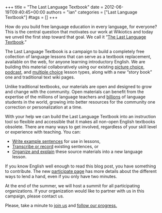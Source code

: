 +++
title = "The Last Language Textbook"
date = 2012-06-19T09:40:45+00:00
authors = "ian"
categories = ["Last Language Textbook"]
#tags = []
+++

How do you build free language education in every language, for everyone? This is the central question that motivates our work at Wikiotics and today we unveil the first step toward that goal. We call it “[The Last Language Textbook](https://web.archive.org/web/20160325183058/http://thelastlanguagetextbook.org/).”

The Last Language Textbook is a campaign to build a completely free collection of language lessons that can serve as a textbook replacement, available on the web, for anyone learning introductory English. We are building this material collaboratively using our existing [picture choice](/en/Introduction), [podcast](/user/ian/FSI-Mandarin-Module01-Unit01), and [multiple choice](/en/WANY_Hospital_grammar) lesson types, along with a new “story book” one and traditional text wiki pages.

Unlike traditional textbooks, our materials are open and designed to grow and change with the community. Open materials can benefit from the expertise of the millions of language teachers and [billions](/blog/2012/06/the-next-billion-students/) of language students in the world, growing into better resources for the community one correction or personalization at a time.

With your help we can build the Last Language Textbook into an instruction tool so flexible and accessible that it makes all non-open English textbooks obsolete. There are many ways to get involved, regardless of your skill level or experience with teaching. You can:

- [Write example sentences](/group/thelastlanguagetextbook/WriteSentences) for use in lessons,
- [Transcribe or record](/group/thelastlanguagetextbook/RecordAudio) existing sentences, or
- [Organize and explain](/group/thelastlanguagetextbook/BuildLessons) these source materials into a new language lesson.

If you know English well enough to read this blog post, you have something to contribute. The new [participate page](https://web.archive.org/web/20160325183058/http://thelastlanguagetextbook.org/participate.html) has more details about the different ways to lend a hand, even if you only have two minutes.

At the end of the summer, we will host a summit for all participating organizations. If your organization would like to partner with us in this campaign, please contact us.

Please, take a minute to [join us](https://web.archive.org/web/20160325183058/http://thelastlanguagetextbook.org/participate.html) and [follow our progress.](/group/thelastlanguagetextbook)

